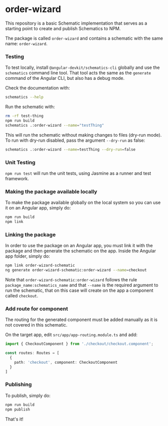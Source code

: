 # order-wizard

This repository is a basic Schematic implementation that serves as a starting point to create and publish Schematics to NPM.

The package is called `order-wizard` and contains a schematic with the same name: `order-wizard`.

### Testing

To test locally, install `@angular-devkit/schematics-cli` globally and use the `schematics` command line tool. That tool acts the same as the `generate` command of the Angular CLI, but also has a debug mode.

Check the documentation with:
```bash
schematics --help
```

Run the schematic with:
```bash
rm -rf test-thing
npm run build
schematics .:order-wizard --name="testThing"
```

This will run the schematic without making changes to files (dry-run mode).
To run with dry-run disabled, pass the argument `--dry-run` as false:
```bash
schematics .:order-wizard --name=testThing --dry-run=false
```

### Unit Testing

`npm run test` will run the unit tests, using Jasmine as a runner and test framework.

### Making the package available locally

To make the package available globally on the local system so you can use it on an Angular app, simply do:
```bash
npm run build
npm link
```

### Linking the package

In order to use the package on an Angular app, you must link it with the package and then generate the schematic on the app.
Inside the Angular app folder, simply do:
```bash
npm link order-wizard-schematic
ng generate order-wizard-schematic:order-wizard --name=checkout
```
Note that `order-wizard-schematic:order-wizard` follows the rule `package_name:schematics_name` and that `--name` is the required argument to run the schematic, that on this case will create on the app a component called `checkout`.

### Add route for component

The routing for the generated component must be added manually as it is not covered in this schematic.

On the target app, edit `src/app/app-routing.module.ts` and add:
```typescript
import { CheckoutComponent } from './checkout/checkout.component';

const routes: Routes = [
  {
    path: 'checkout', component: CheckoutComponent
  }
]
```

### Publishing

To publish, simply do:

```bash
npm run build
npm publish
```

That's it!
